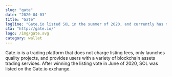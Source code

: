 ```yaml
---
slug: "gate"
date: "2020-04-03"
title: "Gate"
logline: "Gate.io listed SOL in the summer of 2020, and currently has multiple SOL spot trading pairs on their exchange."
cta: "http://gate.io/"
logo: /img/gate.svg
category: wallet
---
```


Gate.io is a trading platform that does not charge listing fees, only launches quality projects, and provides users with a variety of blockchain assets trading services. After winning the listing vote in June of 2020, SOL was listed on the Gate.io exchange.

